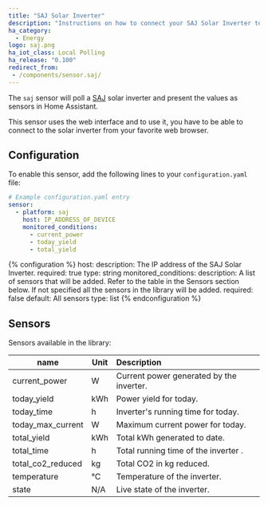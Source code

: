 ```yaml
---
title: "SAJ Solar Inverter"
description: "Instructions on how to connect your SAJ Solar Inverter to Home Assistant."
ha_category:
  - Energy
logo: saj.png
ha_iot_class: Local Polling
ha_release: "0.100"
redirect_from:
 - /components/sensor.saj/
---
```


The `saj` sensor will poll a [SAJ](https://www.saj-electric.com/) solar inverter and present the values as sensors in Home Assistant.

This sensor uses the web interface and to use it, you have to be able to connect to the solar inverter from your favorite web browser.

## Configuration

To enable this sensor, add the following lines to your `configuration.yaml` file:

```yaml
# Example configuration.yaml entry
sensor:
  - platform: saj
    host: IP_ADDRESS_OF_DEVICE
    monitored_conditions:
      - current_power
      - today_yield
      - total_yield
```

{% configuration %}
host:
  description: The IP address of the SAJ Solar Inverter.
  required: true
  type: string
monitored_conditions:
  description: A list of sensors that will be added. Refer to the table in the Sensors section below. If not specified all the sensors in the library will be added.
  required: false
  default: All sensors
  type: list
{% endconfiguration %}

## Sensors

Sensors available in the library:

| name               | Unit | Description                                |
|--------------------|------|:-------------------------------------------|
| current_power      | W    | Current power generated by the inverter.   |
| today_yield        | kWh  | Power yield for today.                     |
| today_time         | h    | Inverter's running time for today.         |
| today_max_current  | W    | Maximum current power for today.           |
| total_yield        | kWh  | Total kWh generated to date.               |
| total_time         | h    | Total running time of the inverter .       |
| total_co2_reduced  | kg   | Total CO2 in kg reduced.                   |
| temperature        | °C   | Temperature of the inverter.               |
| state              | N/A  | Live state of the inverter.                |
